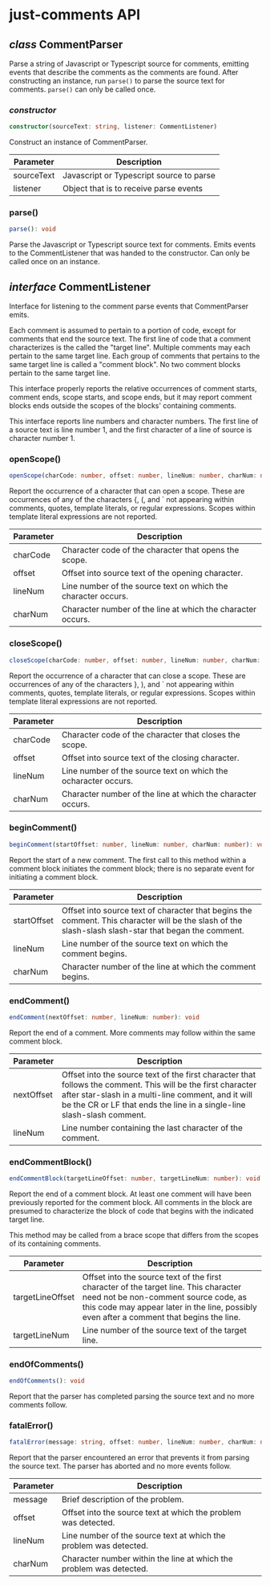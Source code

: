 # just-comments API

## *class* CommentParser
Parse a string of Javascript or Typescript source for comments, emitting events that describe the comments as the comments are found. After constructing an instance, run `parse()` to parse the source text for comments. `parse()` can only be called once.

### *constructor*
```typescript
constructor(sourceText: string, listener: CommentListener)
```

Construct an instance of CommentParser.

Parameter | Description
--- | ---
sourceText|Javascript or Typescript source to parse
listener|Object that is to receive parse events

### parse()
```typescript
parse(): void
```

Parse the Javascript or Typescript source text for comments. Emits events to the CommentListener that was handed to the constructor. Can only be called once on an instance.

## *interface* CommentListener

Interface for listening to the comment parse events that CommentParser emits.

Each comment is assumed to pertain to a portion of code, except for comments that end the source text. The first line of code that a comment characterizes is the called the "target line". Multiple comments may each pertain to the same target line. Each group of comments that pertains to the same target line is called a "comment block". No two comment blocks pertain to the same target line.

This interface properly reports the relative occurrences of comment starts, comment ends, scope starts, and scope ends, but it may report comment blocks ends outside the scopes of the blocks' containing comments.

This interface reports line numbers and character numbers. The first line of a source text is line number 1, and the first character of a line of source is character number 1.

### openScope()
```typescript
openScope(charCode: number, offset: number, lineNum: number, charNum: number): void
```

Report the occurrence of a character that can open a scope. These are occurrences of any of the characters {, (, and ` not appearing within comments, quotes, template literals, or regular expressions. Scopes within template literal expressions are not reported.

Parameter | Description
--- | ---
charCode | Character code of the character that opens the scope.
offset | Offset into source text of the opening character.
lineNum | Line number of the source text on which the character occurs.
charNum | Character number of the line at which the character occurs.

### closeScope()
```typescript
closeScope(charCode: number, offset: number, lineNum: number, charNum: number): void
```

Report the occurrence of a character that can close a scope. These are occurrences of any of the characters }, ), and ` not appearing within comments, quotes, template literals, or regular expressions. Scopes within template literal expressions are not reported.

Parameter | Description
--- | ---
charCode | Character code of the character that closes the scope.
offset | Offset into source text of the closing character.
lineNum | Line number of the source text on which the ocharacter occurs.
charNum | Character number of the line at which the character occurs.

### beginComment()
```typescript
beginComment(startOffset: number, lineNum: number, charNum: number): void
```

Report the start of a new comment. The first call to this method within a comment block initiates the comment block; there is no separate event for initiating a comment block.

Parameter | Description
--- | ---
startOffset | Offset into source text of character that begins the comment. This character will be the slash of the slash-slash slash-star that began the comment.
lineNum | Line number of the source text on which the comment begins. 
charNum | Character number of the line at which the comment begins.

### endComment()
```typescript
endComment(nextOffset: number, lineNum: number): void
```

Report the end of a comment. More comments may follow within the same comment block.

Parameter | Description
--- | ---
nextOffset | Offset into the source text of the first character that follows the comment. This will be the first character after star-slash in a multi-line comment, and it will be the CR or LF that ends the line in a single-line slash-slash comment.
lineNum | Line number containing the last character of the comment.

### endCommentBlock()
```typescript
endCommentBlock(targetLineOffset: number, targetLineNum: number): void
```

Report the end of a comment block. At least one comment will have been previously reported for the comment block. All comments in the block are presumed to characterize the block of code that begins with the indicated target line.

This method may be called from a brace scope that differs from the scopes of its containing comments.

Parameter | Description
--- | ---
targetLineOffset | Offset into the source text of the first character of the target line. This character need not be non-comment source code, as this code may appear later in the line, possibly even after a comment that begins the line.
targetLineNum | Line number of the source text of the target line.

### endOfComments()
```typescript
endOfComments(): void
```

Report that the parser has completed parsing the source text and no more comments follow.

### fatalError()
```typescript
fatalError(message: string, offset: number, lineNum: number, charNum: number): void
```

Report that the parser encountered an error that prevents it from parsing the source text. The parser has aborted and no more events follow.

Parameter | Description
--- | ---
message | Brief description of the problem.
offset | Offset into the source text at which the problem was detected.
lineNum | Line number of the source text at which the problem was detected.
charNum | Character number within the line at which the problem was detected.
